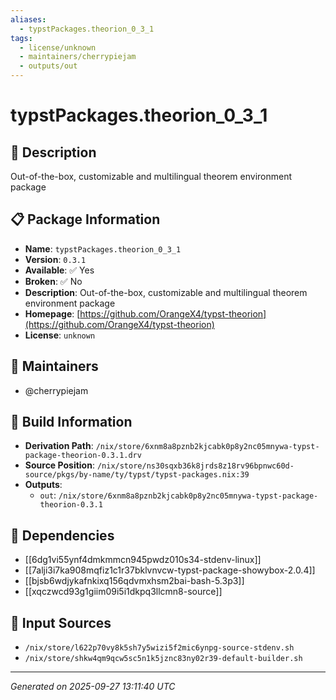 ```yaml
---
aliases:
  - typstPackages.theorion_0_3_1
tags:
  - license/unknown
  - maintainers/cherrypiejam
  - outputs/out
---
```


# typstPackages.theorion_0_3_1

## 📝 Description

Out-of-the-box, customizable and multilingual theorem environment package

## 📋 Package Information

- **Name**: `typstPackages.theorion_0_3_1`
- **Version**: `0.3.1`
- **Available**: ✅ Yes
- **Broken**: ✅ No
- **Description**: Out-of-the-box, customizable and multilingual theorem environment package
- **Homepage**: [https://github.com/OrangeX4/typst-theorion](https://github.com/OrangeX4/typst-theorion)
- **License**: `unknown`
## 👥 Maintainers

- @cherrypiejam


## 🔧 Build Information

- **Derivation Path**: `/nix/store/6xnm8a8pznb2kjcabk0p8y2nc05mnywa-typst-package-theorion-0.3.1.drv`
- **Source Position**: `/nix/store/ns30sqxb36k8jrds8z18rv96bpnwc60d-source/pkgs/by-name/ty/typst/typst-packages.nix:39`
- **Outputs**:
  - `out`:  `/nix/store/6xnm8a8pznb2kjcabk0p8y2nc05mnywa-typst-package-theorion-0.3.1`

## 🔗 Dependencies

- [[6dg1vi55ynf4dmkmmcn945pwdz010s34-stdenv-linux]]
- [[7alji3i7ka908mqfiz1c1r37bklvnvcw-typst-package-showybox-2.0.4]]
- [[bjsb6wdjykafnkixq156qdvmxhsm2bai-bash-5.3p3]]
- [[xqczwcd93g1giim09i5i1dkpq3llcmn8-source]]

## 📁 Input Sources

- `/nix/store/l622p70vy8k5sh7y5wizi5f2mic6ynpg-source-stdenv.sh`
- `/nix/store/shkw4qm9qcw5sc5n1k5jznc83ny02r39-default-builder.sh`

---
*Generated on 2025-09-27 13:11:40 UTC*
